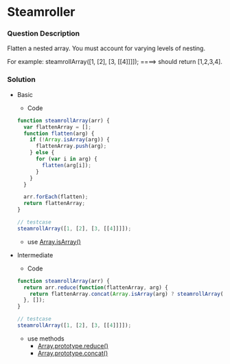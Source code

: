 # Steamroller
### Question Description
Flatten a nested array. You must account for varying levels of nesting.

For example:
steamrollArray([1, [2], [3, [[4]]]]);   ====> should return [1,2,3,4].

### Solution
- Basic
  - Code
  ```JavaScript
  function steamrollArray(arr) {
    var flattenArray = [];
    function flatten(arg) {
      if (!Array.isArray(arg)) {
        flattenArray.push(arg);
      } else {
        for (var i in arg) {
          flatten(arg[i]);
        }
      }
    }

    arr.forEach(flatten);
    return flattenArray;
  }

  // testcase
  steamrollArray([1, [2], [3, [[4]]]]);
  ```
  - use [Array.isArray()](https://developer.mozilla.org/en-US/docs/Web/JavaScript/Reference/Global_Objects/Array/isArray)

- Intermediate
  - Code
  ```JavaScript
  function steamrollArray(arr) {
    return arr.reduce(function(flattenArray, arg) {
      return flattenArray.concat(Array.isArray(arg) ? steamrollArray(arg) : arg );
    }, []);
  }

  // testcase
  steamrollArray([1, [2], [3, [[4]]]]);
  ```

  - use methods
    - [Array.prototype.reduce()](https://developer.mozilla.org/en-US/docs/Web/JavaScript/Reference/Global_Objects/Array/Reduce)
    - [Array.prototype.concat()](https://developer.mozilla.org/en-US/docs/Web/JavaScript/Reference/Global_Objects/Array/concat)

